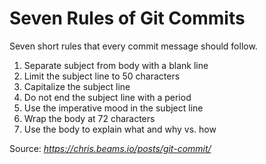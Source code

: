 # Seven Rules of Git Commits

Seven short rules that every commit message should follow.
1. Separate subject from body with a blank line
1. Limit the subject line to 50 characters
1. Capitalize the subject line
1. Do not end the subject line with a period
1. Use the imperative mood in the subject line
1. Wrap the body at 72 characters
1. Use the body to explain what and why vs. how

Source: _https://chris.beams.io/posts/git-commit/_
